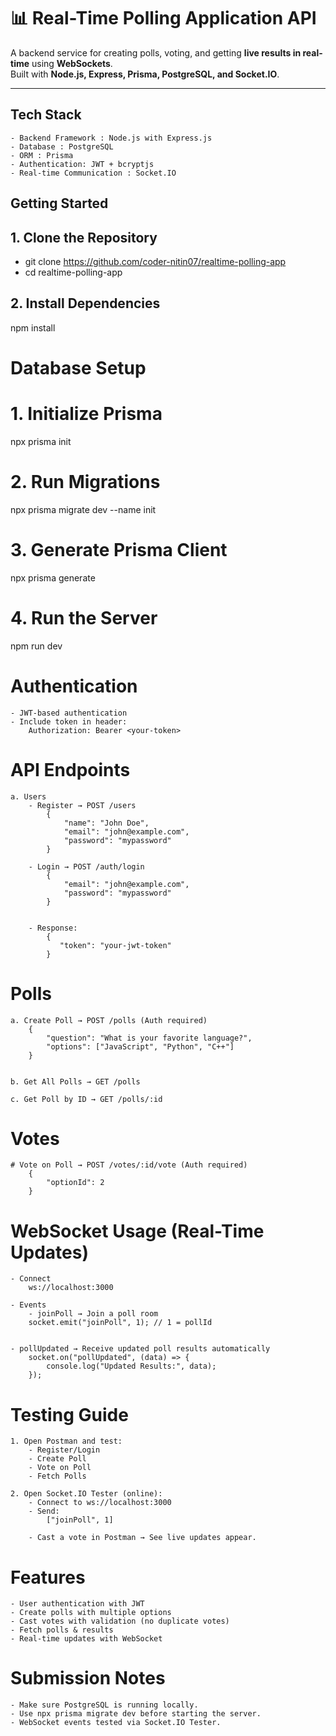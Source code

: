 # 📊 Real-Time Polling Application API

A backend service for creating polls, voting, and getting **live results in real-time** using **WebSockets**.  
Built with **Node.js, Express, Prisma, PostgreSQL, and Socket.IO**.

---

## Tech Stack
    - Backend Framework : Node.js with Express.js  
    - Database : PostgreSQL  
    - ORM : Prisma  
    - Authentication: JWT + bcryptjs  
    - Real-time Communication : Socket.IO  


## Getting Started

## 1. Clone the Repository
 - git clone https://github.com/coder-nitin07/realtime-polling-app
 - cd realtime-polling-app

## 2. Install Dependencies
npm install


# Database Setup

# 1. Initialize Prisma
npx prisma init

# 2. Run Migrations
npx prisma migrate dev --name init

# 3. Generate Prisma Client
npx prisma generate


# 4. Run the Server
npm run dev




# Authentication
    - JWT-based authentication
    - Include token in header:
        Authorization: Bearer <your-token>


# API Endpoints
    a. Users
        - Register → POST /users
            {
                "name": "John Doe",
                "email": "john@example.com",
                "password": "mypassword"
            }

        - Login → POST /auth/login
            {
                "email": "john@example.com",
                "password": "mypassword"
            }

        
        - Response: 
            {
               "token": "your-jwt-token"
            }



# Polls
    a. Create Poll → POST /polls (Auth required)
        {
            "question": "What is your favorite language?",
            "options": ["JavaScript", "Python", "C++"]
        }


    b. Get All Polls → GET /polls

    c. Get Poll by ID → GET /polls/:id



# Votes
    # Vote on Poll → POST /votes/:id/vote (Auth required)
        {
            "optionId": 2
        }



# WebSocket Usage (Real-Time Updates)
    - Connect
        ws://localhost:3000

    - Events
        - joinPoll → Join a poll room
        socket.emit("joinPoll", 1); // 1 = pollId


    - pollUpdated → Receive updated poll results automatically
        socket.on("pollUpdated", (data) => {
            console.log("Updated Results:", data);
        });

    

# Testing Guide
    1. Open Postman and test:
        - Register/Login
        - Create Poll
        - Vote on Poll
        - Fetch Polls

    2. Open Socket.IO Tester (online):
        - Connect to ws://localhost:3000
        - Send:
            ["joinPoll", 1]

        - Cast a vote in Postman → See live updates appear.






# Features
    - User authentication with JWT
    - Create polls with multiple options
    - Cast votes with validation (no duplicate votes)
    - Fetch polls & results
    - Real-time updates with WebSocket

# Submission Notes
    - Make sure PostgreSQL is running locally.
    - Use npx prisma migrate dev before starting the server.
    - WebSocket events tested via Socket.IO Tester.
